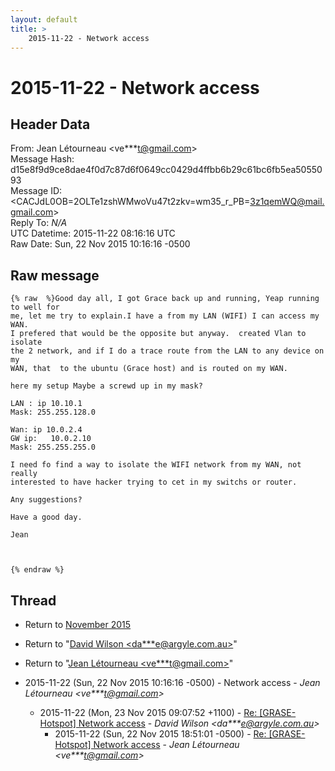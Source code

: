 ```yaml
---
layout: default
title: >
    2015-11-22 - Network access
---
```


# 2015-11-22 - Network access

## Header Data

From: Jean Létourneau \<ve***t@gmail.com\><br>
Message Hash: d15e8f9d9ce8dae4f0d7c87d6f0649cc0429d4ffbb6b29c61bc6fb5ea5055093<br>
Message ID: \<CACJdL0OB=2OLTe1zshWMwoVu47t2zkv=wm35_r_PB=3z1qemWQ@mail.gmail.com\><br>
Reply To: _N/A_<br>
UTC Datetime: 2015-11-22 08:16:16 UTC<br>
Raw Date: Sun, 22 Nov 2015 10:16:16 -0500<br>

## Raw message

```
{% raw  %}​Good day all, I got Grace back up and running, Yeap running to well for
me, let me try to explain.I have a from my LAN (WIFI) I can access my WAN.
I prefered that would be the opposite but anyway.  created Vlan to isolate
the 2 network, and if I do a trace route from the LAN to any device on my
WAN, that  to the ubuntu (Grace host) and is routed on my WAN.

here my setup Maybe a screwd up in my mask?

LAN : ip 10.10.1
Mask: 255.255.128.0

Wan: ip 10.0.2.4
GW ip:   10.0.2.10
Mask: 255.255.255.0

I need fo find a way to isolate the WIFI network from my WAN, not really
interested to have hacker trying to cet in my switchs or router.

Any suggestions?

Have a good day.

Jean


​
{% endraw %}
```

## Thread

+ Return to [November 2015](/archive/2015/11)

+ Return to "[David Wilson <da***e<span>@</span>argyle.com.au>](/authors/da___e_at_argyle_com_au)"
+ Return to "[Jean Létourneau <ve***t<span>@</span>gmail.com>](/authors/ve___t_at_gmail_com)"

+ 2015-11-22 (Sun, 22 Nov 2015 10:16:16 -0500) - Network access - _Jean Létourneau \<ve***t@gmail.com\>_
  + 2015-11-22 (Mon, 23 Nov 2015 09:07:52 +1100) - [Re: [GRASE-Hotspot] Network access](/archive/2015/11/a61a95251d4a0d6ed272449e7d471c229f50c1da54886b36d83721f5aeb77ae5) - _David Wilson \<da***e@argyle.com.au\>_
    + 2015-11-22 (Sun, 22 Nov 2015 18:51:01 -0500) - [Re: [GRASE-Hotspot] Network access](/archive/2015/11/7e4d7d7b9b8a0437e428003c148fff454373d1473df35bd608cebf957d08b43d) - _Jean Létourneau \<ve***t@gmail.com\>_

